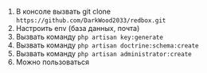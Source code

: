 1. В консоле вызвать git clone `https://github.com/DarkWood2033/redbox.git`
2. Настроить env (база данных, почта)
3. Вызвать команду `php artisan key:generate`
4. Вызвать команду `php artisan doctrine:schema:create`
5. Вызвать команду `php artisan administrator:create`
6. Можно пользоваться
